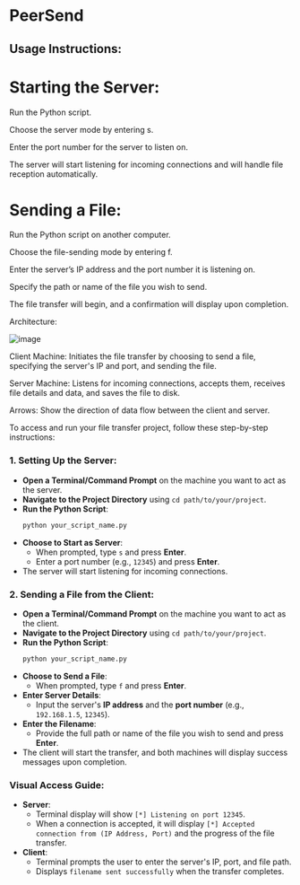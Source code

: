 # PeerSend

## Usage Instructions:
# Starting the Server:

Run the Python script.

Choose the server mode by entering s.

Enter the port number for the server to listen on.

The server will start listening for incoming connections and will handle file reception automatically.


# Sending a File:

Run the Python script on another computer.

Choose the file-sending mode by entering f.

Enter the server’s IP address and the port number it is listening on.

Specify the path or name of the file you wish to send.

The file transfer will begin, and a confirmation will display upon completion.

Architecture:

![image](https://github.com/user-attachments/assets/6d546dde-fe73-48db-bc1c-612c71508122)


Client Machine: Initiates the file transfer by choosing to send a file, specifying the server's IP and port, and sending the file.

Server Machine: Listens for incoming connections, accepts them, receives file details and data, and saves the file to disk.

Arrows: Show the direction of data flow between the client and server.


To access and run your file transfer project, follow these step-by-step instructions:

### 1. **Setting Up the Server**:
   - **Open a Terminal/Command Prompt** on the machine you want to act as the server.
   - **Navigate to the Project Directory** using `cd path/to/your/project`.
   - **Run the Python Script**:
     ```bash
     python your_script_name.py
     ```
   - **Choose to Start as Server**:
     - When prompted, type `s` and press **Enter**.
     - Enter a port number (e.g., `12345`) and press **Enter**.
   - The server will start listening for incoming connections.

### 2. **Sending a File from the Client**:
   - **Open a Terminal/Command Prompt** on the machine you want to act as the client.
   - **Navigate to the Project Directory** using `cd path/to/your/project`.
   - **Run the Python Script**:
     ```bash
     python your_script_name.py
     ```
   - **Choose to Send a File**:
     - When prompted, type `f` and press **Enter**.
   - **Enter Server Details**:
     - Input the server's **IP address** and the **port number** (e.g., `192.168.1.5`, `12345`).
   - **Enter the Filename**:
     - Provide the full path or name of the file you wish to send and press **Enter**.
   - The client will start the transfer, and both machines will display success messages upon completion.

### **Visual Access Guide**:
- **Server**:
  - Terminal display will show `[*] Listening on port 12345`.
  - When a connection is accepted, it will display `[*] Accepted connection from (IP Address, Port)` and the progress of the file transfer.
- **Client**:
  - Terminal prompts the user to enter the server's IP, port, and file path.
  - Displays `filename sent successfully` when the transfer completes.


